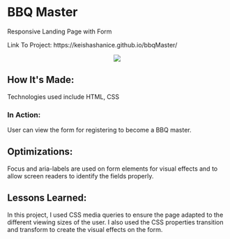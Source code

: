 <h1> BBQ Master </h1>

<p>Responsive Landing Page with Form</p>
<p>Link To Project: https://keishashanice.github.io/bbqMaster/</p>

<div id="header" align="center">
  <img src="https://media.giphy.com/media/W0oKKL1gk0rcsYoYKf/giphy.gif" />  
</div>

<h2>How It's Made:</h2>
<p>Technologies used include HTML, CSS</p>

<h3>In Action:</h3>
<p>User can view the form for registering to become a BBQ master. </p>

<h2>Optimizations:</h2>
<p>Focus and aria-labels are used on form elements for visual effects and to allow screen readers to identify the fields properly. </p>

<h2>Lessons Learned:</h2>
<p>In this project, I used CSS media queries to ensure the page adapted to the different viewing sizes of the user. I also used the CSS properties transition and transform to create the visual effects on the form.</p>
